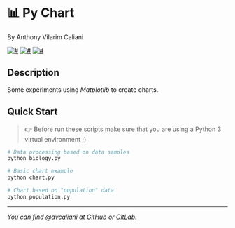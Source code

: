 # 📊 Py Chart
By Anthony Vilarim Caliani

[![#](https://img.shields.io/badge/licence-MIT-blue.svg)](#) [![#](https://img.shields.io/badge/python-3-yellow.svg)](#) [![#](https://img.shields.io/badge/matplotlib-3.0.3-brightgreen.svg)](#)

## Description
Some experiments using _Matplotlib_ to create charts.

## Quick Start

> 👉 Before run these scripts make sure that you are using a Python 3 virtual environment ;)

```sh
# Data processing based on data samples
python biology.py

# Basic chart example
python chart.py

# Chart based on "population" data
python population.py
```

---

_You can find [@avcaliani](#) at [GitHub](https://github.com/avcaliani) or [GitLab](https://gitlab.com/avcaliani)._
